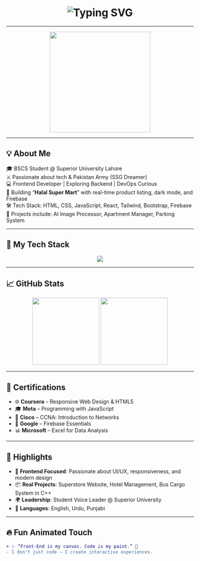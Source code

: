 <h1 align="center">
  <img src="https://readme-typing-svg.demolab.com?font=Fira+Code&weight=700&pause=1000&color=F7971E&background=FEE8D0FF&center=true&vCenter=true&lines=Hi+there+%F0%9F%91%8B%2C+I'm+Shumail+Affan!;CS+Student+%7C+Web+Dev+%7C+Future+SSG+Officer;Frontend+%7C+React+%7C+Bootstrap+%7C+Tailwind;Coding+Dreamer+%F0%9F%8E%A8+Builder+of+Digital+Worlds!" alt="Typing SVG" />
</h1>

---

<div align="center">
  <img src="https://media.giphy.com/media/qgQUggAC3Pfv687qPC/giphy.gif" width="270px" height="auto" />
</div>

---

## 💡 About Me

🎓 BSCS Student @ Superior University Lahore  
⚔️ Passionate about tech & Pakistan Army (SSG Dreamer)  
💻 Frontend Developer | Exploring Backend | DevOps Curious  
🛒 Building “**Halal Super Mart**” with real-time product listing, dark mode, and Firebase  
🛠️ Tech Stack: HTML, CSS, JavaScript, React, Tailwind, Bootstrap, Firebase  
📂 Projects include: AI Image Processor, Apartment Manager, Parking System  

---

## 🚀 My Tech Stack

<p align="center">
  <img src="https://skillicons.dev/icons?i=html,css,js,react,tailwind,bootstrap,firebase,git,vscode" />
</p>

---

## 📈 GitHub Stats

<div align="center">
  <img src="https://github-readme-stats.vercel.app/api?username=shumailaffan&show_icons=true&theme=radical" height="180"/>
  <img src="https://github-readme-stats.vercel.app/api/top-langs/?username=shumailaffan&layout=compact&theme=radical" height="180"/>
</div>

---

## 🏅 Certifications

- 🌐 **Coursera** – Responsive Web Design & HTML5  
- 🎓 **Meta** – Programming with JavaScript  
- 🔐 **Cisco** – CCNA: Introduction to Networks  
- 💾 **Google** – Firebase Essentials  
- 📊 **Microsoft** – Excel for Data Analysis

---

## 🌟 Highlights

- 🎯 **Frontend Focused**: Passionate about UI/UX, responsiveness, and modern design  
- 📦 **Real Projects**: Superstore Website, Hotel Management, Bus Cargo System in C++  
- 🌍 **Leadership**: Student Voice Leader @ Superior University  
- 💬 **Languages**: English, Urdu, Punjabi

---

## 🔥 Fun Animated Touch

```diff
+ ✨ “Front-End is my canvas. Code is my paint.” 🎨
- I don't just code — I create interactive experiences.
